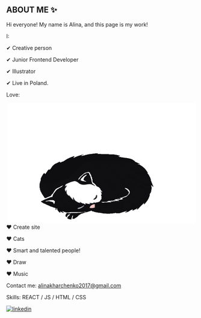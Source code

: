## ABOUT ME ✨

Hi everyone!
My name is Alina, and this page is my work!

I: 

 ✔ Creative person 
 
 ✔ Junior Frontend Developer
 
 ✔ Illustrator
 
 ✔ Live in Poland.


 Love:  
 
  <img align="right" alt="GIF" src="https://github.com/moonbow-a/moonbow-a/blob/df5ee0f6aa42c2b526b2ad0dd15088e807708f65/code.gif?raw=true" width="500" height="320" />
  
 ♥ Create site
 
 ♥ Cats                                                                                

 ♥ Smart and talented people!

 ♥ Draw

 ♥ Music

Contact me: alinakharchenko2017@gmail.com






Skills: REACT / JS / HTML / CSS

[<img src='https://cdn.jsdelivr.net/npm/simple-icons@3.0.1/icons/linkedin.svg' alt='linkedin' height='40'>](https://www.linkedin.com/in/https://www.linkedin.com/in/alina-kharchenko-450329169//)  




